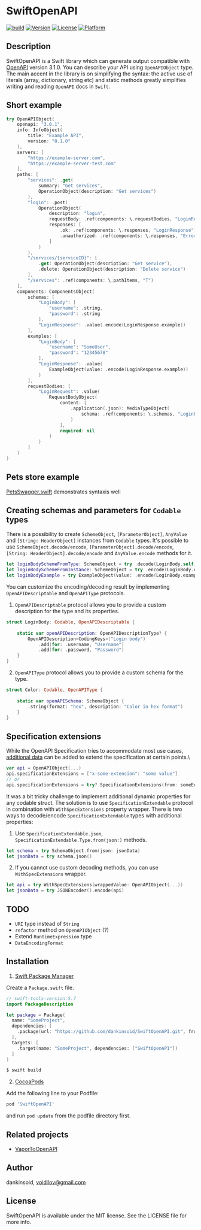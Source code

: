 # SwiftOpenAPI

[![build](https://github.com/dankinsoid/SwiftOpenAPI/actions/workflows/test.yml/badge.svg)](https://github.com/dankinsoid/SwiftOpenAPI/actions/workflows/test.yml)
[![Version](https://img.shields.io/cocoapods/v/SwiftOpenAPI.svg?style=flat)](https://cocoapods.org/pods/SwiftOpenAPI)
[![License](https://img.shields.io/cocoapods/l/SwiftOpenAPI.svg?style=flat)](https://cocoapods.org/pods/SwiftOpenAPI)
[![Platform](https://img.shields.io/cocoapods/p/SwiftOpenAPI.svg?style=flat)](https://cocoapods.org/pods/SwiftOpenAPI)


## Description
SwiftOpenAPI is a Swift library which can generate output compatible with [OpenAPI](https://swagger.io/specification/) version 3.1.0. You can describe your API using `OpenAPIObject` type.\
The main accent in the library is on simplifying the syntax: the active use of literals (array, dictionary, string etc) and static methods greatly simplifies writing and reading `OpenAPI` docs in `Swift`.

## Short example
```swift
try OpenAPIObject(
    openapi: "3.0.1",
    info: InfoObject(
        title: "Example API",
        version: "0.1.0"
    ),
    servers: [
        "https://example-server.com",
        "https://example-server-test.com"
    ],
    paths: [
        "services": .get(
            summary: "Get services",
            OperationObject(description: "Get services")
        ),
        "login": .post(
            OperationObject(
                description: "login",
                requestBody: .ref(components: \.requestBodies, "LoginRequest"),
                responses: [
                    .ok: .ref(components: \.responses, "LoginResponse"),
                    .unauthorized: .ref(components: \.responses, "ErrorResponse")
                ]
            )
        ),
        "/services/{serviceID}": [
            .get: OperationObject(description: "Get service"),
            .delete: OperationObject(description: "Delete service")
        ],
        "/services": .ref(components: \.pathItems, "T")
    ],
    components: ComponentsObject(
        schemas: [
            "LoginBody": [
                "username": .string,
                "password": .string
            ],
            "LoginResponse": .value(.encode(LoginResponse.example))
        ],
        examples: [
            "LoginBody": [
                "username": "SomeUser",
                "password": "12345678"
            ],
            "LoginResponse": .value(
            	ExampleObject(value: .encode(LoginResponse.example))
            )
        ],
        requestBodies: [
            "LoginRequest": .value(
                RequestBodyObject(
                    content: [
                        .application(.json): MediaTypeObject(
                            schema: .ref(components: \.schemas, "LoginBody")
                        )
                    ],
                    required: nil
                )
            )
        ]
    )
)
```
## Pets store example
[PetsSwagger.swift](Tests/SwiftOpenAPITests/Mocks/PetsSwagger.swift) demonstrates syntaxis well

## Creating schemas and parameters for `Codable` types
There is a possibility to create `SchemeObject`, `[ParameterObject]`, `AnyValue` and `[String: HeaderObject]` instances from `Codable` types. It's possible to use `SchemeObject.decode/encode`, `[ParameterObject].decode/encode`, `[String: HeaderObject].decode/encode` and `AnyValue.encode` methods for it.
```swift
let loginBodySchemeFromType: SchemeObject = try .decode(LoginBody.self)
let loginBodySchemeFromInstance: SchemeObject = try .encode(LoginBody.example)
let loginBodyExample = try ExampleObject(value: .encode(LoginBody.example))
```
You can customize the encoding/decoding result by implementing `OpenAPIDescriptable` and `OpenAPIType` protocols.
1. `OpenAPIDescriptable` protocol allows you to provide a custom description for the type and its properties.
```swift
struct LoginBody: Codable, OpenAPIDescriptable {
    
    static var openAPIDescription: OpenAPIDescriptionType? {
        OpenAPIDescription<CodingKeys>("Login body")
            .add(for: .username, "Username")
            .add(for: .password, "Password")
    }
}
```
2. `OpenAPIType` protocol allows you to provide a custom schema for the type.
```swift
struct Color: Codable, OpenAPIType {
    
    static var openAPISchema: SchemaObject {
        .string(format: "hex", description: "Color in hex format")
    }
}
```

## Specification extensions
While the OpenAPI Specification tries to accommodate most use cases, [additional data](https://swagger.io/specification/#specification-extensions) can be added to extend the specification at certain points.\
```swift
var api = OpenAPIObject(...)
api.specificationExtensions = ["x-some-extension": "some value"]
// or
api.specificationExtensions = try? SpecificationExtensions(from: someEncodable)
```
It was a bit tricky challenge to implement additional dynamic properties for any codable struct. The solution is to use `SpecificationExtendable` protocol in combination with `WithSpecExtensions` property wrapper.
There is two ways to decode/encode `SpecificationExtendable` types with additional properties:
1. Use `SpecificationExtendable.json`, `SpecificationExtendable.Type.from(json:)` methods.
```swift
let schema = try SchemaObject.from(json: jsonData)
let jsonData = try schema.json()
```
2. If you cannot use custom decoding methods, you can use `WithSpecExtensions` wrapper.
```swift
let api = try WithSpecExtensions(wrappedValue: OpenAPIObject(...))
let jsonData = try JSONEncoder().encode(api)
```

## TODO
- `URI` type instead of `String`
- `refactor` method on `OpenAPIObject` (?)
- Extend `RuntimeExpression` type
- `DataEncodingFormat`

## Installation

1. [Swift Package Manager](https://github.com/apple/swift-package-manager)

Create a `Package.swift` file.
```swift
// swift-tools-version:5.7
import PackageDescription

let package = Package(
  name: "SomeProject",
  dependencies: [
    .package(url: "https://github.com/dankinsoid/SwiftOpenAPI.git", from: "2.17.3")
  ],
  targets: [
    .target(name: "SomeProject", dependencies: ["SwiftOpenAPI"])
  ]
)
```
```ruby
$ swift build
```

2.  [CocoaPods](https://cocoapods.org)

Add the following line to your Podfile:
```ruby
pod 'SwiftOpenAPI'
```
and run `pod update` from the podfile directory first.

## Related projects
- [VaporToOpenAPI](https://github.com/dankinsoid/VaporToOpenAPI.git)

## Author

dankinsoid, voidilov@gmail.com

## License

SwiftOpenAPI is available under the MIT license. See the LICENSE file for more info.
